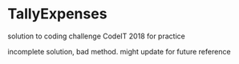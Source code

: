 # TallyExpenses
solution to coding challenge CodeIT 2018 for practice

incomplete solution, bad method. might update for future reference
